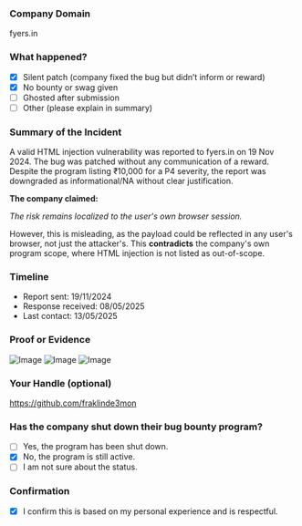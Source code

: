 ### Company Domain

fyers.in

### What happened?

- [x] Silent patch (company fixed the bug but didn’t inform or reward)
- [x] No bounty or swag given
- [ ] Ghosted after submission
- [ ] Other (please explain in summary)

### Summary of the Incident

A valid HTML injection vulnerability was reported to fyers.in on 19 Nov 2024. The bug was patched without any communication of a reward. Despite the program listing ₹10,000 for a P4 severity, the report was downgraded as informational/NA without clear justification.

**The company claimed:**

*The risk remains localized to the user's own browser session.*

However, this is misleading, as the payload could be reflected in any user's browser, not just the attacker's. This **contradicts** the company's own program scope, where HTML injection is not listed as out-of-scope.

### Timeline

- Report sent: 19/11/2024
- Response received: 08/05/2025
- Last contact: 13/05/2025

### Proof or Evidence

![Image](https://github.com/user-attachments/assets/1f5df689-0696-45d0-8b62-141e4863f3e7)
![Image](https://github.com/user-attachments/assets/0a5c65ee-8e48-4023-8f9a-1c2024affc4a)
![Image](https://github.com/user-attachments/assets/e5457189-256d-4e0e-a3cb-21866b79a04f)

### Your Handle (optional)

https://github.com/fraklinde3mon

### Has the company shut down their bug bounty program?

- [ ] Yes, the program has been shut down.
- [x] No, the program is still active.
- [ ] I am not sure about the status.

### Confirmation

- [x] I confirm this is based on my personal experience and is respectful.
